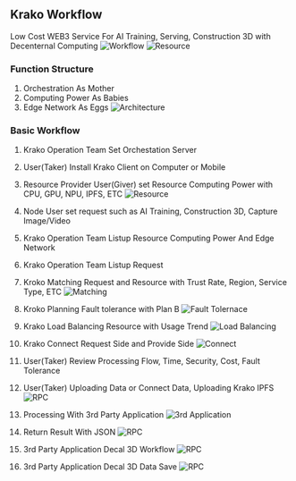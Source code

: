 ## Krako Workflow
Low Cost WEB3 Service For AI Training, Serving, Construction 3D with Decenternal Computing
![Workflow](./images/Workflow_003.PNG)
![Resource](./images/tech_004.png)


### Function Structure
1. Orchestration As Mother
2. Computing Power As Babies
3. Edge Network As Eggs
![Architecture](./images/Architecture_001.PNG)

### Basic Workflow
1. Krako Operation Team Set Orchestation Server

2. User(Taker) Install Krako Client on Computer or Mobile
   
4. Resource Provider User(Giver) set Resource Computing Power with CPU, GPU, NPU, IPFS, ETC
![Resource](./images/tech_002.png)

6. Node User set request such as AI Training, Construction 3D, Capture Image/Video

 
7. Krako Operation Team Listup Resource Computing Power And Edge Network

 
8. Krako Operation Team Listup Request

 
9. Kroko Matching Request and Resource with Trust Rate, Region, Service Type, ETC
![Matching](./images/tech_001.png)

10. Kroko Planning Fault tolerance with Plan B
![Fault Tolernace](./images/tech_011.png)

11. Krako Load Balancing Resource with Usage Trend
![Load Balancing](./images/tech_010.png)

12. Krako Connect Request Side and Provide Side
![Connect](./images/tech_003.png)

13. User(Taker) Review Processing Flow, Time, Security, Cost, Fault Tolerance

 
14. User(Taker) Uploading Data or Connect Data, Uploading Krako IPFS
![RPC](./images/tech_007.png)

15. Processing With 3rd Party Application
![3rd Application](./images/3rdparty_004.PNG)

16. Return Result With JSON
![RPC](./images/tech_009.png)

17. 3rd Party Application Decal 3D Workflow
![RPC](./images/tech_013.png)

18. 3rd Party Application Decal 3D Data Save
![RPC](./images/tech_014.png)
